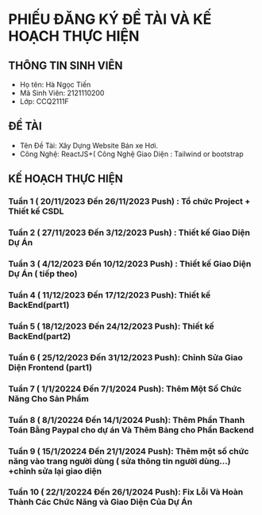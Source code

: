 # PHIẾU ĐĂNG KÝ ĐỀ TÀI VÀ KẾ HOẠCH THỰC HIỆN 
## THÔNG TIN SINH VIÊN
  - Họ tên: Hà Ngọc Tiến 
  - Mã Sinh Viên: 2121110200
  - Lớp: CCQ2111F
## ĐỀ TÀI
  - Tên Đề Tài: Xây Dựng Website Bán xe Hơi.
  - Công Nghệ: ReactJS+( Công Nghệ Giao Diện : Tailwind or bootstrap
## KẾ HOẠCH THỰC HIỆN 
### Tuần 1 ( 20/11/2023 Đến 26/11/2023 Push) : Tổ chức Project + Thiết kế CSDL
### Tuần 2 ( 27/11/2023 Đến 3/12/2023 Push) : Thiết kế Giao Diện Dự Án 
### Tuần 3 ( 4/12/2023 Đến 10/12/2023 Push) : Thiết kế Giao Diện Dự Án ( tiếp theo)
### Tuần 4 ( 11/12/2023 Đến 17/12/2023 Push): Thiết kế BackEnd(part1)
### Tuần 5 ( 18/12/2023 Đến 24/12/2023 Push): Thiết kế BackEnd(part2)
### Tuần 6 ( 25/12/2023 Đến 31/12/2023 Push): Chỉnh Sửa Giao Diện Frontend (part1)
### Tuần 7 ( 1/1/20224 Đến 7/1/2024 Push): Thêm Một Số Chức Năng Cho Sản Phẩm
### Tuần 8 ( 8/1/20224 Đến 14/1/2024 Push): Thêm Phần Thanh Toán Bằng Paypal cho dự án Và Thêm Bảng cho Phần Backend
### Tuần 9 ( 15/1/20224 Đến 21/1/2024 Push): Thêm một số chức năng vào trang người dùng ( sửa thông tin người dùng...) +chỉnh sửa lại giao diện 
### Tuần 10 ( 22/1/20224 Đến 26/1/2024 Push): Fix Lỗi Và Hoàn Thành Các Chức Năng và Giao Diện Của Dự Án 

